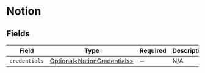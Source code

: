 # Notion


## Fields

| Field                                                                    | Type                                                                     | Required                                                                 | Description                                                              |
| ------------------------------------------------------------------------ | ------------------------------------------------------------------------ | ------------------------------------------------------------------------ | ------------------------------------------------------------------------ |
| `credentials`                                                            | [Optional\<NotionCredentials>](../../models/shared/NotionCredentials.md) | :heavy_minus_sign:                                                       | N/A                                                                      |